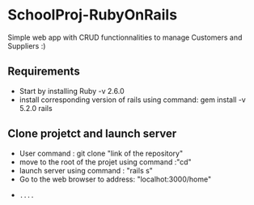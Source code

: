 # SchoolProj-RubyOnRails
Simple web app with CRUD functionnalities to manage Customers and Suppliers :)



## Requirements
- Start by installing Ruby -v 2.6.0
- install corresponding version of rails using command:
    gem install -v 5.2.0 rails

## Clone projetct and launch server
- User command : git clone "link of the repository"
- move to the root of the projet using command :"cd"
- launch server using command : "rails s"
- Go to the web browser to address: "localhot:3000/home"
-     ....
